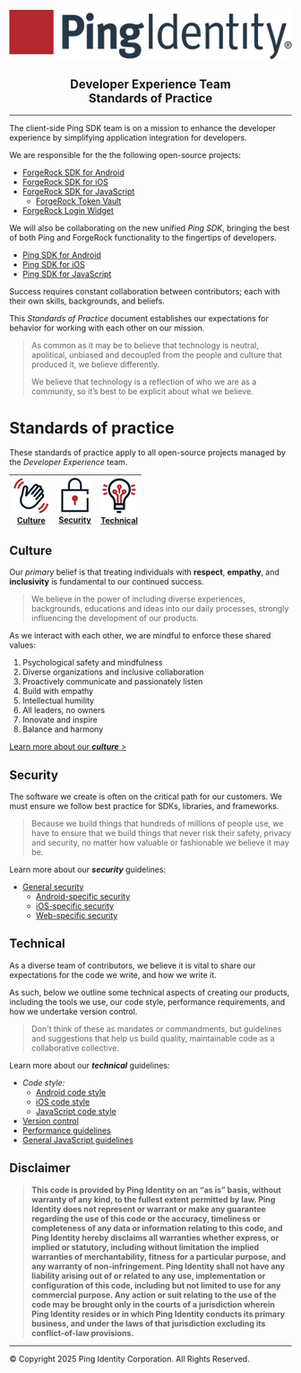 <p align="center">
  <a href="https://github.com/ForgeRock"><img src="assets/images/ping_identity_logo.svg"></a>
  <h2 align="center">Developer Experience Team<br/>Standards of Practice</h2>
  <hr />
</p>

<!------------------------------------------------------------------------------------------------>

The client-side Ping SDK team is on a mission to enhance the developer experience by simplifying application integration for developers.

We are responsible for the the following open-source projects:

 - [ForgeRock SDK for Android](https://github.com/ForgeRock/forgerock-android-sdk)
 - [ForgeRock SDK for iOS](https://github.com/ForgeRock/forgerock-ios-sdk)
 - [ForgeRock SDK for JavaScript](https://github.com/ForgeRock/forgerock-javascript-sdk)
   - [ForgeRock Token Vault](https://github.com/ForgeRock/forgerock-javascript-sdk/tree/develop/packages/token-vault)
 - [ForgeRock Login Widget](https://github.com/ForgeRock/forgerock-web-login-framework)

We will also be collaborating on the new unified _Ping SDK_, bringing the best of both Ping and ForgeRock functionality to the fingertips of developers.

- [Ping SDK for Android](https://github.com/ForgeRock/ping-android-sdk)
- [Ping SDK for iOS](https://github.com/ForgeRock/ping-ios-sdk)
- [Ping SDK for JavaScript](https://github.com/ForgeRock/ping-javascript-sdk)

Success requires constant collaboration between contributors; each with their own skills, backgrounds, and beliefs.

This _Standards of Practice_ document establishes our expectations for behavior for working with each other on our mission.

> As common as it may be to believe that technology is neutral, apolitical, unbiased and decoupled from the people and culture that produced it, we believe differently. 
> 
> We believe that technology is a reflection of who we are as a community, so it’s best to be explicit about what we believe.

<!------------------------------------------------------------------------------------------------>

# Standards of practice

These standards of practice apply to all open-source projects managed by the _Developer Experience_ team.

| [![wave]](#culture)<br/>[Culture](#culture) | [![lock]](#security)<br/>[Security](#security) | [![bright]](#technical)<br/>[Technical](#technical) |
|---------------------------------------------|------------------------------------------------|-----------------------------------------------------|

## Culture

Our _primary_ belief is that treating individuals with **respect**, **empathy**, and **inclusivity** is fundamental to our continued success.

> We believe in the power of including diverse experiences, backgrounds, educations and ideas into our daily processes, strongly influencing the development of our products.

As we interact with each other, we are mindful to enforce these shared values:

1. Psychological safety and mindfulness
2. Diverse organizations and inclusive collaboration
3. Proactively communicate and passionately listen
4. Build with empathy
5. Intellectual humility
6. All leaders, no owners
7. Innovate and inspire
8. Balance and harmony

[Learn more about our **_culture_** >](culture.md)

## Security

The software we create is often on the critical path for our customers. We must ensure we follow best practice for SDKs, libraries, and frameworks.

> Because we build things that hundreds of millions of people use, we have to ensure that we build things that never risk their safety, privacy and security, no matter how valuable or fashionable we believe it may be.

Learn more about our **_security_** guidelines:

* [General security](security/security-guidelines.md)
  * [Android-specific security](security/security-guidelines-android.md)
  * [iOS-specific security](security/security-guidelines-ios.md)
  * [Web-specific security](security/security-guidelines-web.md)


## Technical

As a diverse team of contributors, we believe it is vital to share our expectations for the code we write, and how we write it.

As such, below we outline some technical aspects of creating our products, including the tools we use, our code style, performance requirements, and how we undertake version control.

> Don't think of these as mandates or commandments, but guidelines and suggestions that help us build quality, maintainable code as a collaborative collective.

Learn more about our **_technical_** guidelines:

* _Code style:_
  * [Android code style](code-style/android-styleguide.md)
  * [iOS code style](code-style/ios-styleguide.md)
  * [JavaScript code style](code-style/js-styleguide.md)
* [Version control](version-control.md)
* [Performance guidelines](performance.md)
* [General JavaScript guidelines](js-standards.md) 

<!------------------------------------------------------------------------------------------------>

## Disclaimer

> **This code is provided by Ping Identity on an “as is” basis, without warranty of any kind, to the fullest extent permitted by law. Ping Identity does not represent or warrant or make any guarantee regarding the use of this code or the accuracy, timeliness or completeness of any data or information relating to this code, and Ping Identity hereby disclaims all warranties whether express, or implied or statutory, including without limitation the implied warranties of merchantability, fitness for a particular purpose, and any warranty of non-infringement. Ping Identity shall not have any liability arising out of or related to any use, implementation or configuration of this code, including but not limited to use for any commercial purpose. Any action or suit relating to the use of the code may be brought only in the courts of a jurisdiction wherein Ping Identity resides or in which Ping Identity conducts its primary business, and under the laws of that jurisdiction excluding its conflict-of-law provisions.**

---
&copy; Copyright 2025 Ping Identity Corporation. All Rights Reserved.

<!------------------------------------------------------------------------------------------------>
[wave]: assets/images/Ico-Wave-48x48.png "Culture guidelines"
[lock]: assets/images/Ico-Lock-48x48.png "Security guidelines"
[bright]: assets/images/Ico-Solutions-InnovateDigitalExperiences-48x48.png "Techncial guidelines"
[logo]: assets/images/ping_plus_forgerock_logo.svg "ForgeRock + Ping logo"

